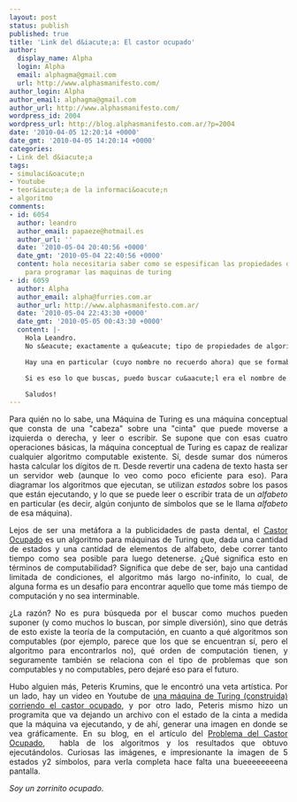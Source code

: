 ```yaml
---
layout: post
status: publish
published: true
title: 'Link del d&iacute;a: El castor ocupado'
author:
  display_name: Alpha
  login: Alpha
  email: alphagma@gmail.com
  url: http://www.alphasmanifesto.com/
author_login: Alpha
author_email: alphagma@gmail.com
author_url: http://www.alphasmanifesto.com/
wordpress_id: 2004
wordpress_url: http://blog.alphasmanifesto.com.ar/?p=2004
date: '2010-04-05 12:20:14 +0000'
date_gmt: '2010-04-05 14:20:14 +0000'
categories:
- Link del d&iacute;a
tags:
- simulaci&oacute;n
- Youtube
- teor&iacute;a de la informaci&oacute;n
- algoritmo
comments:
- id: 6054
  author: leandro
  author_email: papaeze@hotmail.es
  author_url: ''
  date: '2010-05-04 20:40:56 +0000'
  date_gmt: '2010-05-04 22:40:56 +0000'
  content: hola necesitaria saber como se espesifican las propiedades de los algoritmos
    para programar las maquinas de turing
- id: 6059
  author: Alpha
  author_email: alpha@furries.com.ar
  author_url: http://www.alphasmanifesto.com.ar/
  date: '2010-05-04 22:43:30 +0000'
  date_gmt: '2010-05-05 00:43:30 +0000'
  content: |-
    Hola Leandro.
    No s&eacute; exactamente a qu&eacute; tipo de propiedades de algoritmos te refieras, pero si te refieres a qu&eacute; tipo de notaci&oacute;n se utiliza para escribir algoritmos de m&aacute;quinas de Turing, se suelen usar varias notaciones distintas, e incluso he visto algunas que no son nada comunes pero sirven.

    Hay una en particular (cuyo nombre no recuerdo ahora) que se formaba con l&iacute;neas, s&iacute;mbolos (cuando se escrib&iacute;a en la cinta o se le&iacute;a de ella) y R para mover a derecha, y L para mover a izquierda. Las l&iacute;neas indicaban seg&uacute;n qu&eacute; s&iacute;mbolo hab&iacute;a en la cinta, qu&eacute; era lo que deb&iacute;a hacerse a continuaci&oacute;n.

    Si es eso lo que buscas, puedo buscar cu&aacute;l era el nombre de esa notaci&oacute;n.

    Saludos!
---
```

<p style="text-align: justify;">Para qui&eacute;n no lo sabe, una M&aacute;quina de Turing es una m&aacute;quina conceptual que consta de una "cabeza" sobre una "cinta" que puede moverse a izquierda o derecha, y leer o escribir. Se supone que con esas cuatro operaciones b&aacute;sicas, la m&aacute;quina conceptual de Turing es capaz de realizar cualquier algoritmo computable existente. S&iacute;, desde sumar dos n&uacute;meros hasta calcular los d&iacute;gitos de &pi;. Desde revertir una cadena de texto hasta ser un servidor web (aunque lo veo como poco eficiente para eso). Para diagramar los algoritmos que ejecutan, se utilizan <em>estados</em> sobre los pasos que est&aacute;n ejecutando, y lo que se puede leer o escribir trata de un <em>alfabeto</em> en particular (es decir, alg&uacute;n conjunto de s&iacute;mbolos que se le llama <em>alfabeto</em> de esa m&aacute;quina).</p>
<p style="text-align: justify;">Lejos de ser una met&aacute;fora a la publicidades de pasta dental, el <a href="http://en.wikipedia.org/wiki/Busy_beaver">Castor Ocupado</a> es un algoritmo para m&aacute;quinas de Turing que, dada una cantidad de estados y una cantidad de elementos de alfabeto, debe correr tanto tiempo como sea posible para luego detenerse. &iquest;Qu&eacute; significa esto en t&eacute;rminos de computabilidad? Significa que debe de ser, bajo una cantidad limitada de condiciones, el algoritmo m&aacute;s largo no-infinito, lo cual, de alguna forma es un desaf&iacute;o para encontrar aquello que tome m&aacute;s tiempo de computaci&oacute;n y no sea interminable.</p>
<p style="text-align: justify;">&iquest;La raz&oacute;n? No es pura b&uacute;squeda por el buscar como muchos pueden suponer (y como muchos lo buscan, por simple diversi&oacute;n), sino que detr&aacute;s de esto existe la teor&iacute;a de la computaci&oacute;n, en cuanto a qu&eacute; algoritmos son computables (por ejemplo, parece que los que se encuentran s&iacute;, pero el algoritmo para encontrarlos no), qu&eacute; orden de computaci&oacute;n tienen, y seguramente tambi&eacute;n se relaciona con el tipo de problemas que son computables y no computables, pero dejar&eacute; eso para el futuro.</p>
<p style="text-align: justify;">Hubo alguien m&aacute;s, Peteris Krumins, que le encontr&oacute; una veta art&iacute;stica. Por un lado, hay un video en Youtube de <a href="http://www.youtube.com/watch?v=2PjU6DJyBpw">una m&aacute;quina de Turing (construida) corriendo el castor ocupado</a>, y por otro lado, Peteris mismo hizo un programita que va dejando un archivo con el estado de la cinta a medida que la m&aacute;quina va ejecutando, y de ah&iacute;, generar una imagen en donde se vea gr&aacute;ficamente. En su blog, en el art&iacute;culo del <a href="http://www.catonmat.net/blog/busy-beaver/">Problema del Castor Ocupado</a>, &nbsp;habla de los algoritmos y los resultados que obtuvo ejecut&aacute;ndolos. Curiosas las im&aacute;genes, e impresionante la imagen de 5 estados y2 s&iacute;mbolos, para verla completa hace falta una bueeeeeeeena pantalla.</p>
<p style="text-align: justify;"><em>Soy un zorrinito ocupado.</em></p>
